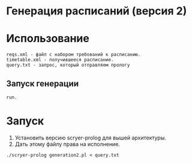 # Генерация расписаний (версия 2)

# Использование
    reqs.xml - файл с набором требований к расписанию.
    timetable.xml - получившееся расписание.
    query.txt - запрос, который отправляем прологу

## Запуск генерации
```
run.
```


# Запуск
1) Установить версию scryer-prolog для вышей архитектуры.
2) Дать этому файлу права на исполнение.

```
./scryer-prolog generation2.pl < query.txt
```